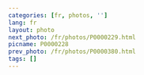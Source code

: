 ```yaml
---
categories: [fr, photos, '']
lang: fr
layout: photo
next_photo: /fr/photos/P0000229.html
picname: P0000228
prev_photo: /fr/photos/P0000380.html
tags: []
---
```


